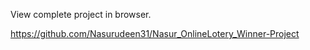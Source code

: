 
View complete project in browser. 


https://github.com/Nasurudeen31/Nasur_OnlineLotery_Winner-Project
